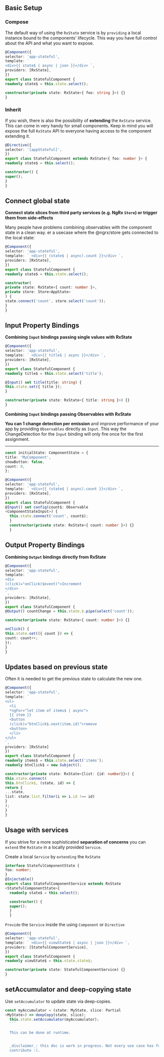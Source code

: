 ## Basic Setup

  ### Compose

  The default way of using the `RxState` service is by `providing` a local instance bound to the components' lifecycle.
  This way you have full control about the API and what you want to expose.

  ```typescript
  @Component({
  selector: 'app-stateful',
  template: `
<div>{{ state$ | async | json }}</div> `,
  providers: [RxState],
  })
  export class StatefulComponent {
  readonly state$ = this.state.select();

  constructor(private state: RxState<{ foo: string }>) {}
  }
  ```

  ### Inherit

  If you wish, there is also the possibility of **extending** the `RxState` service. This can come in very handy for small
  components. Keep in mind you will expose the full `RxState` API to everyone having access to the component extending it.

  ```typescript
  @Directive({
  selector: '[appStateful]',
  })
  export class StatefulComponent extends RxState<{ foo: number }> {
  readonly state$ = this.select();

  constructor() {
  super();
  }
  }
  ```

  ## Connect global state

  **Connect state slices from third party services (e.g. NgRx `Store`) or trigger them from side-effects**

  Many people have problems combining observables with the component state in a clean way.
  er a usecase where the @ngrx/store gets connected to the local state:

  ```typescript
  @Component({
  selector: 'app-stateful',
  template: ` <div>{{ (state$ | async).count }}</div> `,
  providers: [RxState],
  })
  export class StatefulComponent {
  readonly state$ = this.state.select();

  constructor(
  private state: RxState<{ count: number }>,
  private store: Store<AppState>
) {
state.connect('count', store.select('count'));
}
}
```

## Input Property Bindings

**Combining `Input` bindings passing single values with RxState**

```typescript
@Component({
selector: 'app-stateful',
template: ` <div>{{ title$ | async }}</div> `,
providers: [RxState],
})
export class StatefulComponent {
readonly title$ = this.state.select('title');

@Input() set title(title: string) {
this.state.set({ title });
}

constructor(private state: RxState<{ title: string }>) {}
}
```

**Combining `Input` bindings passing Observables with RxState**

**You can 1 change detection per emission** and improve performance of your app
by providing `Observables` directly as `Input`.
This way the ChangeDetection for the `Input` binding will only fire once for the first assignment.

---

```typescript
const initialState: ComponentState = {
title: 'MyComponent',
showButton: false,
count: 0,
};

@Component({
selector: 'app-stateful',
template: ` <div>{{ (state$ | async).count }}</div> `,
providers: [RxState],
})
export class StatefulComponent {
@Input() set config(count$: Observable
<ComponentStateInput>) {
  this.state.connect('count', count$);
  }
  constructor(private state: RxState<{ count: number }>) {}
  }
  ```

  ## Output Property Bindings

  **Combining `Output` bindings directly from RxState**

  ```typescript
  @Component({
  selector: 'app-stateful',
  template: `
  <div
  (click)="onClick($event)">Increment
</div>
`,
providers: [RxState],
})
export class StatefulComponent {
@Output() countChange = this.state.$.pipe(select('count'));

constructor(private state: RxState<{ count: number }>) {}

onClick() {
this.state.set(({ count }) => {
count: count++;
});
}
}
```

## Updates based on previous state

Often it is needed to get the previous state to calculate the new one.

```typescript
@Component({
selector: 'app-stateful',
template: `
<ul>
  <li
  *ngFor="let item of items$ | async">
  {{ item }}
  <button
  (click)="btnClick$.next(item.id)">remove
  <button>
  </li>
</ul>
`,
providers: [RxState]
})
export class StatefulComponent {
readonly items$ = this.state.select('items');
readonly btnClick$ = new Subject();

constructor(private state: RxState<{list: {id: number}}>) {
this.state.connect(
this.btnClick$, (state, id) => {
return {
...state,
list: state.list.filter(i => i.id !== id)
}
);
}
}
```

## Usage with services

If you strive for a more sophisticated **separation of concerns** you can `extend` the `RxState` in a
locally provided `Service`.

Create a local `Service` by `extending` the `RxState`

```typescript
interface StatefulComponentState {
foo: number;
}
@Injectable()
export class StatefulComponentService extends RxState
<StatefulComponentState>{
  readonly state$ = this.select();

  constructor() {
  super();
  }
  }
  ```

  `Provide` the `Service` inside the using `Component` or `Directive`

  ```typescript
  @Component({
  selector: 'app-stateful',
  template: ` <div>{{ viewState$ | async | json }}</div> `,
  providers: [StatefulComponentService],
  })
  export class StatefulComponent {
  readonly viewState$ = this.state.state$;

  constructor(private state: StatefulComponentService) {}
  }
  ```

  ## setAccumulator and deep-copying state

  Use `setAccumulator` to update state via deep-copies.

  ```typescript
  const myAccumulator = (state: MyState, slice: Partial
  <MyState>) => deepCopy(state, slice);
    this.state.setAccumulator(myAccumulator);
    ```

    This can be done at runtime.


    _disclaimer_: this doc is work in progress. Not every use case has found it's way into the docs. We encourage you to
    contribute :).
